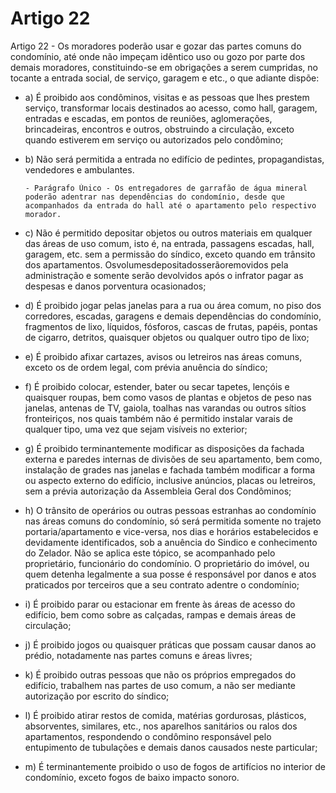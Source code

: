 # Artigo 22

Artigo 22 - Os moradores poderão usar e gozar das partes comuns do condomínio, até onde não impeçam idêntico uso ou gozo por parte dos demais moradores, constituindo-se em obrigações a serem cumpridas, no tocante a entrada social, de serviço, garagem e etc., o que adiante dispõe:

- a) É proibido aos condôminos, visitas e as pessoas que lhes prestem serviço, transformar locais destinados ao acesso, como hall, garagem, entradas e escadas, em pontos de reuniões, aglomerações, brincadeiras, encontros e outros, obstruindo a circulação, exceto quando estiverem em serviço ou autorizados pelo condômino;
- b) Não será permitida a entrada no edifício de pedintes, propagandistas, vendedores e ambulantes.

      - Parágrafo Único - Os entregadores de garrafão de água mineral poderão adentrar nas dependências do condomínio, desde que acompanhados da entrada do hall até o apartamento pelo respectivo morador.

- c) Não é permitido depositar objetos ou outros materiais em qualquer das áreas de uso comum, isto é, na entrada, passagens escadas, hall, garagem, etc. sem a permissão do síndico, exceto quando em trânsito dos apartamentos. Osvolumesdepositadosserãoremovidos pela administração e somente serão devolvidos após o infrator pagar as despesas e danos porventura ocasionados;
- d) É proibido jogar pelas janelas para a rua ou área comum, no piso dos corredores, escadas, garagens e demais dependências do condomínio, fragmentos de lixo, líquidos, fósforos, cascas de frutas, papéis, pontas de cigarro, detritos, quaisquer objetos ou qualquer outro tipo de lixo;
- e) É proibido afixar cartazes, avisos ou letreiros nas áreas comuns, exceto os de ordem legal, com prévia anuência do síndico;
- f) É proibido colocar, estender, bater ou secar tapetes, lençóis e quaisquer roupas, bem como vasos de plantas e objetos de peso nas janelas, antenas de TV, gaiola, toalhas nas varandas ou outros sítios fronteiriços, nos quais também não é permitido instalar varais de qualquer tipo, uma vez que sejam visíveis no exterior;
- g) É proibido terminantemente modificar as disposições da fachada externa e paredes internas de divisões de seu apartamento, bem como, instalação de grades nas janelas e fachada também modificar a forma ou aspecto externo do edifício, inclusive anúncios, placas ou letreiros, sem a prévia autorização da Assembleia Geral dos Condôminos;
- h) O trânsito de operários ou outras pessoas estranhas ao condomínio nas áreas comuns do condomínio, só será permitida somente no trajeto portaria/apartamento e vice-versa, nos dias e horários estabelecidos e devidamente identificados, sob a anuência do Sindico e conhecimento do Zelador. Não se aplica este tópico, se acompanhado pelo proprietário, funcionário do condomínio. O proprietário do imóvel, ou quem detenha legalmente a sua posse é responsável por danos e atos praticados por terceiros que a seu contrato adentre o condomínio;
- i) É proibido parar ou estacionar em frente às áreas de acesso do edifício, bem como sobre as calçadas, rampas e demais áreas de circulação;
- j) É proibido jogos ou quaisquer práticas que possam causar danos ao prédio, notadamente nas partes comuns e áreas livres;
- k) É proibido outras pessoas que não os próprios empregados do edifício, trabalhem nas partes de uso comum, a não ser mediante autorização por escrito do síndico;
- l) É proibido atirar restos de comida, matérias gordurosas, plásticos, absorventes, similares, etc., nos aparelhos sanitários ou ralos dos apartamentos, respondendo o condômino responsável pelo entupimento de tubulações e demais danos causados neste particular;
- m) É terminantemente proibido o uso de fogos de artifícios no interior de condomínio, exceto fogos de baixo impacto sonoro.
